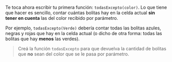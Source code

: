 Te toca ahora escribir tu primera función: `todasExcepto(color)`. Lo que tiene que hacer es sencillo, contar cuántas bolitas hay en la celda actual **sin tener en cuenta** las del color recibido por parámetro.

Por ejemplo, `todasExcepto(Verde)` debería contar todas las bolitas azules, negras y rojas que hay en la celda actual (o dicho de otra forma: todas las bolitas que hay **menos** las verdes).

> Creá la función `todasExcepto` para que devuelva la cantidad de bolitas que **no** sean del color que se le pasa por parámetro.